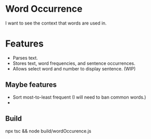 # Word Occurrence
I want to see the context that words are used in.

# Features
- Parses text.
- Stores text, word frequencies, and sentence occurrences.
- Allows select word and number to display sentence. (WIP)

## Maybe features
- Sort most-to-least frequent (I will need to ban common words.)
-  


## Build 
npx tsc && node build/wordOccurence.js